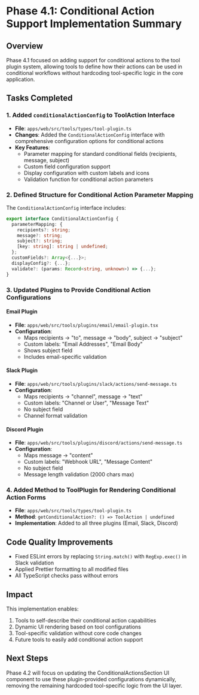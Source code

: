 # Phase 4.1: Conditional Action Support Implementation Summary

## Overview

Phase 4.1 focused on adding support for conditional actions to the tool plugin system, allowing tools to define how their actions can be used in conditional workflows without hardcoding tool-specific logic in the core application.

## Tasks Completed

### 1. Added `conditionalActionConfig` to ToolAction Interface

- **File**: `apps/web/src/tools/types/tool-plugin.ts`
- **Changes**: Added the `ConditionalActionConfig` interface with comprehensive configuration options for conditional actions
- **Key Features**:
  - Parameter mapping for standard conditional fields (recipients, message, subject)
  - Custom field configuration support
  - Display configuration with custom labels and icons
  - Validation function for conditional action parameters

### 2. Defined Structure for Conditional Action Parameter Mapping

The `ConditionalActionConfig` interface includes:

```typescript
export interface ConditionalActionConfig {
  parameterMapping: {
    recipients?: string;
    message?: string;
    subject?: string;
    [key: string]: string | undefined;
  };
  customFields?: Array<{...}>;
  displayConfig?: {...};
  validate?: (params: Record<string, unknown>) => {...};
}
```

### 3. Updated Plugins to Provide Conditional Action Configurations

#### Email Plugin

- **File**: `apps/web/src/tools/plugins/email/email-plugin.tsx`
- **Configuration**:
  - Maps recipients → "to", message → "body", subject → "subject"
  - Custom labels: "Email Addresses", "Email Body"
  - Shows subject field
  - Includes email-specific validation

#### Slack Plugin

- **File**: `apps/web/src/tools/plugins/slack/actions/send-message.ts`
- **Configuration**:
  - Maps recipients → "channel", message → "text"
  - Custom labels: "Channel or User", "Message Text"
  - No subject field
  - Channel format validation

#### Discord Plugin

- **File**: `apps/web/src/tools/plugins/discord/actions/send-message.ts`
- **Configuration**:
  - Maps message → "content"
  - Custom labels: "Webhook URL", "Message Content"
  - No subject field
  - Message length validation (2000 chars max)

### 4. Added Method to ToolPlugin for Rendering Conditional Action Forms

- **File**: `apps/web/src/tools/types/tool-plugin.ts`
- **Method**: `getConditionalAction?: () => ToolAction | undefined`
- **Implementation**: Added to all three plugins (Email, Slack, Discord)

## Code Quality Improvements

- Fixed ESLint errors by replacing `String.match()` with `RegExp.exec()` in Slack validation
- Applied Prettier formatting to all modified files
- All TypeScript checks pass without errors

## Impact

This implementation enables:

1. Tools to self-describe their conditional action capabilities
2. Dynamic UI rendering based on tool configurations
3. Tool-specific validation without core code changes
4. Future tools to easily add conditional action support

## Next Steps

Phase 4.2 will focus on updating the ConditionalActionsSection UI component to use these plugin-provided configurations dynamically, removing the remaining hardcoded tool-specific logic from the UI layer.
